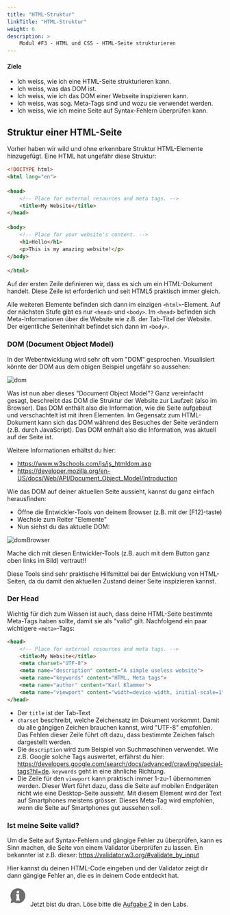 ```yaml
---
title: "HTML-Struktur"
linkTitle: "HTML-Struktur"
weight: 6
description: >
    Modul #F3 - HTML und CSS - HTML-Seite strukturieren
---
```


#### Ziele
* Ich weiss, wie ich eine HTML-Seite strukturieren kann.
* Ich weiss, was das DOM ist.
* Ich weiss, wie ich das DOM einer Webseite inspizieren kann.
* Ich weiss, was sog. Meta-Tags sind und wozu sie verwendet werden.
* Ich weiss, wie ich meine Seite auf Syntax-Fehlern überprüfen kann.

## Struktur einer HTML-Seite
Vorher haben wir wild und ohne erkennbare Struktur HTML-Elemente hinzugefügt. Eine HTML hat ungefähr diese Struktur:
```html
<!DOCTYPE html>
<html lang="en">

<head>
    <!-- Place for external resources and meta tags. -->
    <title>My Website</title>
</head>

<body>
    <!-- Place for your website's content. -->
    <h1>Hello</h1>
    <p>This is my amazing website!</p>
</body>

</html>
```

Auf der ersten Zeile definieren wir, dass es sich um ein HTML-Dokument handelt. Diese Zeile ist erforderlich und seit HTML5 praktisch immer gleich.

Alle weiteren Elemente befinden sich dann im einzigen `<html>`-Element. Auf der nächsten Stufe gibt es nur `<head>` und `<body>`. Im `<head>` befinden sich Meta-Informationen über die Website wie z.B. der Tab-Titel der Website. Der eigentliche Seiteninhalt befindet sich dann im `<body>`.

### DOM (Document Object Model)
In der Webentwicklung wird sehr oft vom "DOM" gesprochen. Visualisiert könnte der DOM aus dem obigen Beispiel ungefähr so aussehen:

![dom](../dom.png "(DOM einer einfachen HTML-Seite.)")

Was ist nun aber dieses "Document Object Model"? Ganz vereinfacht gesagt, beschreibt das DOM die Struktur der Website zur Laufzeit (also im Browser). Das DOM enthält also die Information, wie die Seite aufgebaut und verschachtelt ist mit ihren Elementen. Im Gegensatz zum HTML-Dokument kann sich das DOM während des Besuches der Seite verändern (z.B. durch JavaScript). Das DOM enthält also die Information, was aktuell auf der Seite ist.

Weitere Informationen erhältst du hier: 
* https://www.w3schools.com/js/js_htmldom.asp
* https://developer.mozilla.org/en-US/docs/Web/API/Document_Object_Model/Introduction

Wie das DOM auf deiner aktuellen Seite aussieht, kannst du ganz einfach herausfinden:
* Öffne die Entwickler-Tools von deinem Browser (z.B. mit der [F12]-taste)
* Wechsle zum Reiter "Elemente"
* Nun siehst du das aktuelle DOM:

![domBrowser](../browser_dom.jpg "(DOM im Browser einer einfachen HTML-Seite.)")

Mache dich mit diesen Entwickler-Tools (z.B. auch mit dem Button ganz oben links im Bild) vertraut!!

Diese Tools sind sehr praktische Hilfsmittel bei der  Entwicklung von HTML-Seiten, da du damit den aktuellen Zustand deiner Seite inspizieren kannst.

### Der Head
Wichtig für dich zum Wissen ist auch, dass deine HTML-Seite bestimmte Meta-Tags haben sollte, damit sie als "valid" gilt. Nachfolgend ein paar wichtigere `<meta>`-Tags:

```html
<head>
    <!-- Place for external resources and meta tags. -->
    <title>My Website</title>
    <meta charset="UTF-8">
    <meta name="description" content="A simple useless website">
    <meta name="keywords" content="HTML, Meta tags">
    <meta name="author" content="Karl Klammer">
    <meta name="viewport" content="width=device-width, initial-scale=1">
</head>
```

* Der `title` ist der Tab-Text
* `charset` beschreibt, welche Zeichensatz im Dokument vorkommt. Damit du alle gängigen Zeichen brauchen kannst, wird "UTF-8" empfohlen. Das Fehlen dieser Zeile führt oft dazu, dass bestimmte Zeichen falsch dargestellt werden.
* Die `description` wird zum Beispiel von Suchmaschinen verwendet. Wie z.B. Google solche Tags auswertet, erfährst du hier: https://developers.google.com/search/docs/advanced/crawling/special-tags?hl=de. `keywords` geht in eine ähnliche Richtung.
* Die Zeile für den `viewport` kann praktisch immer 1-zu-1 übernommen werden. Dieser Wert führt dazu, dass die Seite auf mobilen Endgeräten nicht wie eine Desktop-Seite aussieht. Mit diesem Element wird der Text auf Smartphones meistens grösser. Dieses Meta-Tag wird empfohlen, wenn die Seite auf Smartphones gut aussehen soll.

### Ist meine Seite valid?
Um die Seite auf Syntax-Fehlern und gängige Fehler zu überprüfen, kann es Sinn machen, die Seite von einem Validator überprüfen zu lassen. Ein bekannter ist z.B. dieser: https://validator.w3.org/#validate_by_input

Hier kannst du deinen HTML-Code eingeben und der Validator zeigt dir dann gängige Fehler an, die es in deinem Code entdeckt hat.

![asset](/images/hint.png) Jetzt bist du dran. Löse bitte die [Aufgabe 2](../../../../labs/web/html_css/01_html#aufgabe-2---inspiziere-diese-seite) in den Labs.
